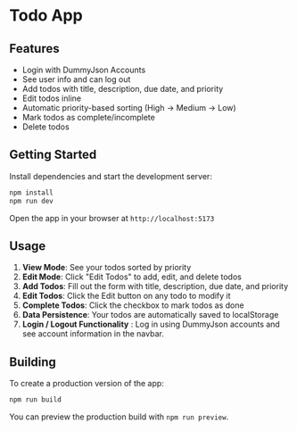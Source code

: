 # Todo App

## Features

- Login with DummyJson Accounts
- See user info and can log out
- Add todos with title, description, due date, and priority
- Edit todos inline
- Automatic priority-based sorting (High → Medium → Low)
- Mark todos as complete/incomplete
- Delete todos

## Getting Started

Install dependencies and start the development server:

```sh
npm install
npm run dev
```

Open the app in your browser at `http://localhost:5173`

## Usage

1. **View Mode**: See your todos sorted by priority
2. **Edit Mode**: Click "Edit Todos" to add, edit, and delete todos
3. **Add Todos**: Fill out the form with title, description, due date, and priority
4. **Edit Todos**: Click the Edit button on any todo to modify it
5. **Complete Todos**: Click the checkbox to mark todos as done
6. **Data Persistence**: Your todos are automatically saved to localStorage
7. **Login / Logout Functionality** : Log in using DummyJson accounts and see account information in the navbar. 

## Building

To create a production version of the app:

```sh
npm run build
```

You can preview the production build with `npm run preview`.
